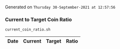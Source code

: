 Generated on `Thursday 30-September-2021 at 12:57:56`

### Current to Target Coin Ratio
`current_coin_ratio.sh`

Date|Current|Target|Ratio
---|---|---|---
